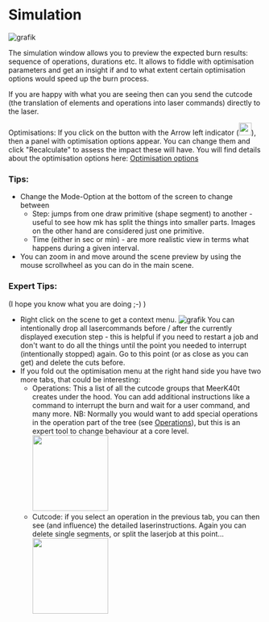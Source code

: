 # Simulation

![grafik](https://github.com/meerk40t/meerk40t/assets/2670784/3324df5a-3910-4f94-a54f-2aaae9e82881)

The simulation window allows you to preview the expected burn results: sequence of operations, durations etc.
It allows to fiddle with optimisation parameters and get an insight if and to what extent certain optimisation options would speed up the burn process.

If you are happy with what you are seeing then can you send the cutcode (the translation of elements and operations into laser commands) directly to the laser.

Optimisations: If you click on the button with the Arrow left indicator (<img src="https://github.com/meerk40t/meerk40t/assets/2670784/7da3759d-a85e-4d0d-8b3f-d62c27a24fa6" width="25">), then a panel with optimisation options appear. You can change them and click "Recalculate" to assess the impact these will have. You will find details about the optimisation options here: [Optimisation options](https://github.com/meerk40t/meerk40t/wiki/Online-Help:-OPTIMISATION)

### Tips: 
- Change the Mode-Option at the bottom of the screen to change between
  - Step: jumps from one draw primitive (shape segment) to another - useful to see how mk has split the things into smaller parts. Images on the other hand are considered just one primitive.
  - Time (either in sec or min) - are more realistic view in terms what happens during a given interval.
- You can zoom in and move around the scene preview by using the mouse scrollwheel as you can do in the main scene.

### Expert Tips:
(I hope you know what you are doing ;-) )
- Right click on the scene to get a context menu.
![grafik](https://github.com/meerk40t/meerk40t/assets/2670784/e5070d2c-9bbf-4574-8619-8df0f306c348)
You can intentionally drop all lasercommands before / after the currently displayed execution step - this is helpful if you need to restart a job and don't want to do all the things until the point you needed to interrupt (intentionally stopped) again. Go to this point (or as close as you can get) and delete the cuts before.
- If you fold out the optimisation menu at the right hand side you have two more tabs, that could be interesting:
   - Operations: This a list of all the cutcode groups that MeerK40t creates under the hood. You can add additional instructions like a command to interrupt the burn and wait for a user command, and many more.
NB: Normally you would want to add special operations in the operation part of the tree (see [Operations](https://github.com/meerk40t/meerk40t/wiki/Online-Help:-OPERATIONS)), but this is an expert tool to change behaviour at a core level. <img src="https://github.com/meerk40t/meerk40t/assets/2670784/c17848e6-e6cb-4da9-be16-127fc6780d52" width="150">
   - Cutcode: if you select an operation in the previous tab, you can then see (and influence) the detailed laserinstructions. Again you can delete single segments, or split the laserjob at this point... <img src="https://github.com/meerk40t/meerk40t/assets/2670784/396f8312-2c34-4379-a529-027dcbfae750" width="150">

